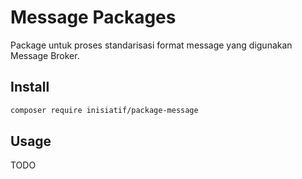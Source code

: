 # Message Packages

Package untuk proses standarisasi format message yang digunakan
Message Broker.

## Install

```bash
composer require inisiatif/package-message
```

## Usage

TODO
